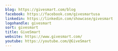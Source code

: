 ```yaml
---
blog: https://givesmart.com/blog
facebook: https://facebook.com/givesmartusa
linkedin: https://linkedin.com/showcase/givesmart
logohandle: givesmart
sort: givesmart
title: GiveSmart
website: https://www.givesmart.com/
youtube: https://youtube.com/@GiveSmart
---
```

